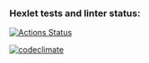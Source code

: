 ### Hexlet tests and linter status:
[![Actions Status](https://github.com/ShirokoMax/frontend-project-lvl2/workflows/hexlet-check/badge.svg)](https://github.com/ShirokoMax/frontend-project-lvl2/actions)

[![codeclimate](https://api.codeclimate.com/v1/badges/ce74874303a5dddbf32b/maintainability)](https://codeclimate.com/github/ShirokoMax/frontend-project-lvl2/maintainability)